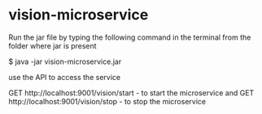 # vision-microservice

Run the jar file by typing the following command in the terminal from the folder where jar is present

$ java -jar vision-microservice.jar


use the API to access the service

GET http://localhost:9001/vision/start - to start the microservice and 
GET http://localhost:9001/vision/stop - to stop the microservice
